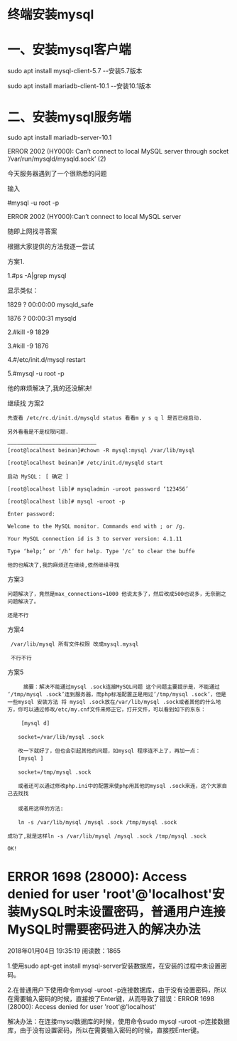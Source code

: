 # 终端安装mysql

# 一、安装mysql客户端

  sudo apt install mysql-client-5.7   --安装5.7版本 

  sudo apt install mariadb-client-10.1 --安装10.1版本

# 二、安装mysql服务端

  sudo apt install mariadb-server-10.1





ERROR 2002 (HY000): Can’t connect to local MySQL server through socket ‘/var/run/mysqld/mysqld.sock’ (2)

今天服务器遇到了一个很熟悉的问题

输入


#mysql -u root -p
 
ERROR 2002 (HY000):Can’t connect to local MySQL server
 
 
随即上网找寻答案
 
根据大家提供的方法我逐一尝试
 
方案1.

 1.#ps -A|grep mysql
 
   显示类似：
   
  1829 ?        00:00:00 mysqld_safe
  
   1876 ?        00:00:31 mysqld
   
  2.#kill -9 1829
  
  3.#kill -9 1876
  
  4.#/etc/init.d/mysql restart
  
  5.#mysql -u root -p
 
   他的麻烦解决了,我的还没解决!
 
继续找
方案2

    先查看 /etc/rc.d/init.d/mysqld status 看看m y s q l 是否已经启动.
    
    另外看看是不是权限问题.
    
    ————————————————————————————
    [root@localhost beinan]#chown -R mysql:mysql /var/lib/mysql
    
    [root@localhost beinan]# /etc/init.d/mysqld start
    
    启动 MySQL： [ 确定 ]
    
    [root@localhost lib]# mysqladmin -uroot password ‘123456’
    
    [root@localhost lib]# mysql -uroot -p
    
    Enter password:
    
    Welcome to the MySQL monitor. Commands end with ; or /g.
    
    Your MySQL connection id is 3 to server version: 4.1.11

    Type ‘help;’ or ‘/h’ for help. Type ‘/c’ to clear the buffe
     
    他的也解决了,我的麻烦还在继续,依然继续寻找
     

方案3

    问题解决了，竟然是max_connections=1000 他说太多了，然后改成500也说多，无奈删之问题解决了。
     
    还是不行

方案4
   
     /var/lib/mysql 所有文件权限 改成mysql.mysql
    
     不行不行
 
方案5

         摘要：解决不能通过mysql .sock连接MySQL问题 这个问题主要提示是，不能通过 ‘/tmp/mysql .sock’连到服务器，而php标准配置正是用过’/tmp/mysql .sock’，但是一些mysql 安装方法 将 mysql .sock放在/var/lib/mysql .sock或者其他的什么地方，你可以通过修改/etc/my.cnf文件来修正它，打开文件，可以看到如下的东东：

     　　[mysql d]
       
    　　socket=/var/lib/mysql .sock
      
    　　改一下就好了，但也会引起其他的问题，如mysql 程序连不上了，再加一点：
    　　[mysql ]
      
    　　socket=/tmp/mysql .sock
      
    　　或者还可以通过修改php.ini中的配置来使php用其他的mysql .sock来连，这个大家自己去找找
    　　
    　　或者用这样的方法:
      
    　　ln -s /var/lib/mysql /mysql .sock /tmp/mysql .sock

    成功了,就是这样ln -s /var/lib/mysql /mysql .sock /tmp/mysql .sock

    OK!


# ERROR 1698 (28000): Access denied for user 'root'@'localhost'安装MySQL时未设置密码，普通用户连接MySQL时需要密码进入的解决办法
2018年01月04日 19:35:19
阅读数：1865

1.使用sudo apt-get install mysql-server安装数据库，在安装的过程中未设置密码。


2.在普通用户下使用命令mysql -uroot -p连接数据库，由于没有设置密码，所以在需要输入密码的时候，直接按了Enter键，从而导致了错误：ERROR 1698 (28000): Access denied for user 'root'@'localhost'


解决办法：在连接mysql数据库的时候，使用命令sudo mysql -uroot -p连接数据库，由于没有设置密码，所以在需要输入密码的时候，直接按Enter键。

  
